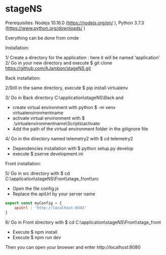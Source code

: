 # stageNS
Prerequisites: 
Nodejs 10.16.0 (https://nodejs.org/en/ ), Python 3.7.3 (https://www.python.org/downloads/ )

Everything can be done from cmde

Installation:

1/ Create a directory for the application : here it will be named ‘application’ 
2/ Go in your new directory and execute $ git clone https://github.com/AJambon/stageNS.git

Back installation: 

2/Still in the same directory, execute $ pip install virtualenv

3/ Go in Back directory C:\application\stageNS\Back and 
-	create virtual environment with python $ -m venv virtualenvironmentname  
-	activate virtual environment with $ .\virtualenvironmentname\Scripts\activate
-	Add the path of the virtual environment folder in the gitignore file

4/ Go in the directory named telemetry2 with $ cd telemetry2
-	Dependencies installation with $ python setup.py develop
-	execute $ pserve development.ini

Front installation: 

5/ Go in src directory with $ cd C:\application\stageNS\Front\stage_front\src
- Open the file config.js
- Replace the apiUrl by your server name
```javascript 
export const myConfig = {
    apiUrl : 'http://localhost:6543'
}
``` 
6/ Go in Front directory with $ cd C:\application\stageNS\Front\stage_front
-	Execute $ npm install
-	Execute $ npm run dev

Then you can open your browser and enter http://localhost:8080


